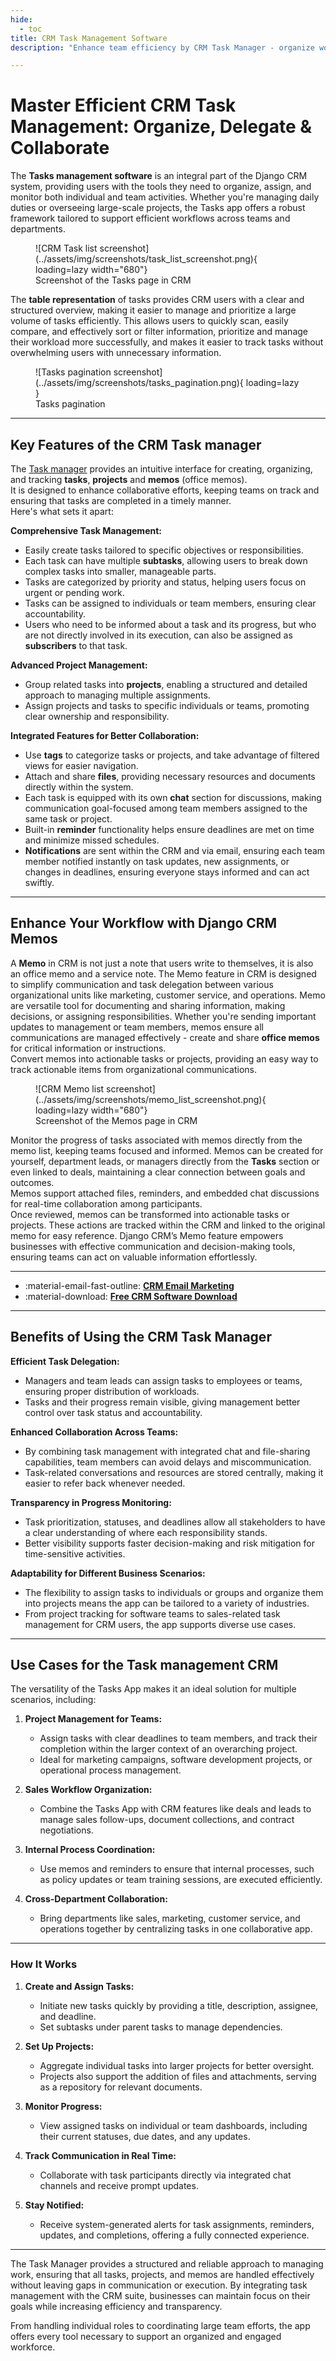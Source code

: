 ```yaml
---
hide:
  - toc
title: CRM Task Management Software
description: "Enhance team efficiency by CRM Task Manager - organize workloads, assign projects, and track progress with collaborative tools: chat, file sharing and reminders"

---
```


# **Master Efficient CRM Task Management: Organize, Delegate & Collaborate**

The **Tasks management software** is an integral part of the Django CRM system, providing users with the tools they need to organize, assign, and monitor both individual and team activities. Whether you're managing daily duties or overseeing large-scale projects, the Tasks app offers a robust framework tailored to support efficient workflows across teams and departments.  

<figure markdown="span">
  ![CRM Task list screenshot](../assets/img/screenshots/task_list_screenshot.png){ loading=lazy width="680"}
  <figcaption>Screenshot of the Tasks page in CRM</figcaption>
</figure>

The **table representation** of tasks provides CRM users with a clear and structured overview, making it easier to manage and prioritize a large volume of tasks efficiently.
This allows users to quickly scan, easily compare, and effectively sort or filter information, prioritize and manage their workload more successfully, and makes it easier to track tasks without overwhelming users with unnecessary information.

<figure markdown="span">
  ![Tasks pagination screenshot](../assets/img/screenshots/tasks_pagination.png){ loading=lazy }
  <figcaption>Tasks pagination</figcaption>
</figure>

---

## **Key Features of the CRM Task manager**

The [Task manager](../help/task-management.md) provides an intuitive interface for creating, organizing, and tracking **tasks**, **projects** and **memos** (office memos).  
It is designed to enhance collaborative efforts, keeping teams on track and ensuring that tasks are completed in a timely manner.  
Here's what sets it apart:

**Comprehensive Task Management:**

- Easily create tasks tailored to specific objectives or responsibilities.
- Each task can have multiple **subtasks**, allowing users to break down complex tasks into smaller, manageable parts.
- Tasks are categorized by priority and status, helping users focus on urgent or pending work.
- Tasks can be assigned to individuals or team members, ensuring clear accountability.
- Users who need to be informed about a task and its progress, but who are not directly involved in its execution, can also be assigned as **subscribers** to that task.

**Advanced Project Management:**

- Group related tasks into **projects**, enabling a structured and detailed approach to managing multiple assignments.
- Assign projects and tasks to specific individuals or teams, promoting clear ownership and responsibility.

**Integrated Features for Better Collaboration:**

- Use **tags** to categorize tasks or projects, and take advantage of filtered views for easier navigation.
- Attach and share **files**, providing necessary resources and documents directly within the system.
- Each task is equipped with its own **chat** section for discussions, making communication goal-focused among team members assigned to the same task or project.
- Built-in **reminder** functionality helps ensure deadlines are met on time and minimize missed schedules.
- **Notifications** are sent within the CRM and via email, ensuring each team member notified instantly on task updates, new assignments, or changes in deadlines, ensuring everyone stays informed and can act swiftly.

---

## **Enhance Your Workflow with Django CRM Memos**

A **Memo** in CRM is not just a note that users write to themselves, it is also an office memo and a service note.
The Memo feature in CRM is designed to simplify communication and task delegation between various organizational units like marketing, customer service, and operations. Memo are versatile tool for documenting and sharing information, making decisions, or assigning responsibilities. Whether you're sending important updates to management or team members, memos ensure all communications are managed effectively - create and share **office memos** for critical information or instructions.  
Convert memos into actionable tasks or projects, providing an easy way to track actionable items from organizational communications.

<figure markdown="span">
  ![CRM Memo list screenshot](../assets/img/screenshots/memo_list_screenshot.png){ loading=lazy width="680"}
  <figcaption>Screenshot of the Memos page in CRM</figcaption>
</figure>

Monitor the progress of tasks associated with memos directly from the memo list, keeping teams focused and informed.
Memos can be created for yourself, department leads, or managers directly from the **Tasks** section or even linked to deals, maintaining a clear connection between goals and outcomes.  
Memos support attached files, reminders, and embedded chat discussions for real-time collaboration among participants.  
Once reviewed, memos can be transformed into actionable tasks or projects. These actions are tracked within the CRM and linked to the original memo for easy reference.
Django CRM’s Memo feature empowers businesses with effective communication and decision-making tools, ensuring teams can act on valuable information effortlessly.

---

<div class="grid cards" markdown>

- :material-email-fast-outline: [**CRM Email Marketing**](massmail-app-features.md)
- :material-download: [**Free CRM Software Download**](../download.md)

</div>

---

## **Benefits of Using the CRM Task Manager**

**Efficient Task Delegation:**

- Managers and team leads can assign tasks to employees or teams, ensuring proper distribution of workloads.
- Tasks and their progress remain visible, giving management better control over task status and accountability.

**Enhanced Collaboration Across Teams:**

- By combining task management with integrated chat and file-sharing capabilities, team members can avoid delays and miscommunication.
- Task-related conversations and resources are stored centrally, making it easier to refer back whenever needed.

**Transparency in Progress Monitoring:**

- Task prioritization, statuses, and deadlines allow all stakeholders to have a clear understanding of where each responsibility stands.
- Better visibility supports faster decision-making and risk mitigation for time-sensitive activities.

**Adaptability for Different Business Scenarios:**

- The flexibility to assign tasks to individuals or groups and organize them into projects means the app can be tailored to a variety of industries.
- From project tracking for software teams to sales-related task management for CRM users, the app supports diverse use cases.

---

## **Use Cases for the Task management CRM**

The versatility of the Tasks App makes it an ideal solution for multiple scenarios, including:

1. **Project Management for Teams:**
   - Assign tasks with clear deadlines to team members, and track their completion within the larger context of an overarching project.
   - Ideal for marketing campaigns, software development projects, or operational process management.

2. **Sales Workflow Organization:**
   - Combine the Tasks App with CRM features like deals and leads to manage sales follow-ups, document collections, and contract negotiations.

3. **Internal Process Coordination:**
   - Use memos and reminders to ensure that internal processes, such as policy updates or team training sessions, are executed efficiently.

4. **Cross-Department Collaboration:**
   - Bring departments like sales, marketing, customer service, and operations together by centralizing tasks in one collaborative app.

---

### How It Works

1. **Create and Assign Tasks:**
   - Initiate new tasks quickly by providing a title, description, assignee, and deadline.
   - Set subtasks under parent tasks to manage dependencies.

2. **Set Up Projects:**
   - Aggregate individual tasks into larger projects for better oversight.
   - Projects also support the addition of files and attachments, serving as a repository for relevant documents.

3. **Monitor Progress:**
   - View assigned tasks on individual or team dashboards, including their current statuses, due dates, and any updates.

4. **Track Communication in Real Time:**
   - Collaborate with task participants directly via integrated chat channels and receive prompt updates.

5. **Stay Notified:**
   - Receive system-generated alerts for task assignments, reminders, updates, and completions, offering a fully connected experience.

---

The Task Manager provides a structured and reliable approach to managing work, ensuring that all tasks, projects, and memos are handled effectively without leaving gaps in communication or execution. By integrating task management with the CRM suite, businesses can maintain focus on their goals while increasing efficiency and transparency.

From handling individual roles to coordinating large team efforts, the app offers every tool necessary to support an organized and engaged workforce.
